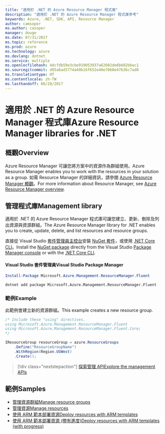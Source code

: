 ```yaml
---
title: "適用於 .NET 的 Azure Resource Manager 程式庫"
description: "適用於 .NET 的 Azure Resource Manager 程式庫參考"
keywords: Azure, .NET, SDK, API, Resource Manager
author: camsoper
ms.author: casoper
manager: douge
ms.date: 07/31/2017
ms.topic: reference
ms.prod: azure
ms.technology: azure
ms.devlang: dotnet
ms.service: multiple
ms.openlocfilehash: 4dcfdb59e3cbe919053937a62602de6b602bbac1
ms.sourcegitcommit: d95a6ad3774a49b16f652e40e7860e47636c7ad0
ms.translationtype: HT
ms.contentlocale: zh-TW
ms.lasthandoff: 08/28/2017
---
```

# <a name="azure-resource-manager-libraries-for-net"></a><span data-ttu-id="2c689-104">適用於 .NET 的 Azure Resource Manager 程式庫</span><span class="sxs-lookup"><span data-stu-id="2c689-104">Azure Resource Manager libraries for .NET</span></span>

## <a name="overview"></a><span data-ttu-id="2c689-105">概觀</span><span class="sxs-lookup"><span data-stu-id="2c689-105">Overview</span></span>

<span data-ttu-id="2c689-106">Azure Resource Manager 可讓您將方案中的資源作為群組使用。</span><span class="sxs-lookup"><span data-stu-id="2c689-106">Azure Resource Manager enables you to work with the resources in your solution as a group.</span></span>  <span data-ttu-id="2c689-107">如需 Resource Manager 的詳細資訊，請參閱 [Azure Resource Manager 概觀](https://docs.microsoft.com/azure/azure-resource-manager/resource-group-overview)。</span><span class="sxs-lookup"><span data-stu-id="2c689-107">For more information about Resource Manager, see [Azure Resource Manager overview](https://docs.microsoft.com/azure/azure-resource-manager/resource-group-overview).</span></span>

## <a name="management-library"></a><span data-ttu-id="2c689-108">管理程式庫</span><span class="sxs-lookup"><span data-stu-id="2c689-108">Management library</span></span>

<span data-ttu-id="2c689-109">適用於 .NET 的 Azure Resource Manager 程式庫可讓您建立、更新、刪除及列出資源與資源群組。</span><span class="sxs-lookup"><span data-stu-id="2c689-109">The Azure Resource Manager library for .NET enables you to create, update, delete, and list resources and resource groups.</span></span>

<span data-ttu-id="2c689-110">直接從 Visual Studio [套件管理員主控台][PackageManager]安裝 [NuGet 套件](https://www.nuget.org/packages/Microsoft.Azure.Management.ResourceManager.Fluent)，或使用 [.NET Core CLI][DotNetCLI]。</span><span class="sxs-lookup"><span data-stu-id="2c689-110">Install the [NuGet package](https://www.nuget.org/packages/Microsoft.Azure.Management.ResourceManager.Fluent) directly from the Visual Studio [Package Manager console][PackageManager] or with the [.NET Core CLI][DotNetCLI].</span></span>

#### <a name="visual-studio-package-manager"></a><span data-ttu-id="2c689-111">Visual Studio 套件管理員</span><span class="sxs-lookup"><span data-stu-id="2c689-111">Visual Studio Package Manager</span></span>

```powershell
Install-Package Microsoft.Azure.Management.ResourceManager.Fluent
```

```bash
dotnet add package Microsoft.Azure.Management.ResourceManager.Fluent
```

### <a name="example"></a><span data-ttu-id="2c689-112">範例</span><span class="sxs-lookup"><span data-stu-id="2c689-112">Example</span></span>

<span data-ttu-id="2c689-113">此範例會建立新的資源群組。</span><span class="sxs-lookup"><span data-stu-id="2c689-113">This example creates a new resource group.</span></span>

```csharp
/* Include these "using" directives.
using Microsoft.Azure.Management.ResourceManager.Fluent
using Microsoft.Azure.Management.ResourceManager.Fluent.Core;
*/

IResourceGroup resourceGroup = azure.ResourceGroups
    .Define("ResourceGroupName")
    .WithRegion(Region.USWest)
    .Create();
```

> [!div class="nextstepaction"]
> [<span data-ttu-id="2c689-114">探索管理 API</span><span class="sxs-lookup"><span data-stu-id="2c689-114">Explore the management APIs</span></span>](/dotnet/api/overview/azure/resources/management)


## <a name="samples"></a><span data-ttu-id="2c689-115">範例</span><span class="sxs-lookup"><span data-stu-id="2c689-115">Samples</span></span>

* [<span data-ttu-id="2c689-116">管理資源群組</span><span class="sxs-lookup"><span data-stu-id="2c689-116">Manage resource groups</span></span>](https://github.com/Azure-Samples/resources-dotnet-manage-resource-group)
* [<span data-ttu-id="2c689-117">管理資源</span><span class="sxs-lookup"><span data-stu-id="2c689-117">Manage resources</span></span>](https://github.com/Azure-Samples/resources-dotnet-manage-resource)
* [<span data-ttu-id="2c689-118">使用 ARM 範本部署資源</span><span class="sxs-lookup"><span data-stu-id="2c689-118">Deploy resources with ARM templates</span></span>](https://github.com/Azure-Samples/resources-dotnet-deploy-using-arm-template)
* [<span data-ttu-id="2c689-119">使用 ARM 範本部署資源 (帶有進度)</span><span class="sxs-lookup"><span data-stu-id="2c689-119">Deploy resources with ARM templates (with progress)</span></span>](https://github.com/Azure-Samples/resources-dotnet-deploy-using-arm-template-with-progress)


[PackageManager]: https://docs.microsoft.com/nuget/tools/package-manager-console
[DotNetCLI]: https://docs.microsoft.com/en-us/dotnet/core/tools/dotnet-add-package
